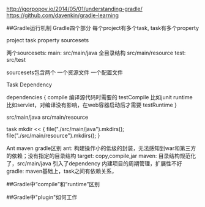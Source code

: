 http://igorpopov.io/2014/05/01/understanding-gradle/
https://github.com/davenkin/gradle-learning

##Gradle运行机制
Gradle四个部分
每个project有多个task, task有多个property

project
task
property
sourcesets

两个sourcesets:
main: 
     src/main/java 全目录结构 
     src/main/resource
test: src/test

sourcesets包含两个
一个资源文件
一个配置文件

Task Dependency

dependencies {
  compile 编译源代码时需要的
  testCompile 比如junit
  runtime 比如servlet，对编译没有影响，在web容器启动后才需要
  testRuntime 
}

src/main/java
src/main/resource

task mkdir << {
     file("./src/main/java").mkdirs();
     file("./src/main/resource").mkdirs();
}


Ant maven gradle区别
ant: 构建操作小的低级的封装，无法感知到war和第三方的依赖；没有指定的目录结构
     target: copy,compile,jar
maven: 
     目录结构规范化了，src/main/java
     引入了dependency
     内建项目的周期管理，扩展性不好
gradle:
     maven基础上，task之间有依赖关系，

##Gradle中“compile”和“runtime”区别

##Gradle中"plugin"如何工作
